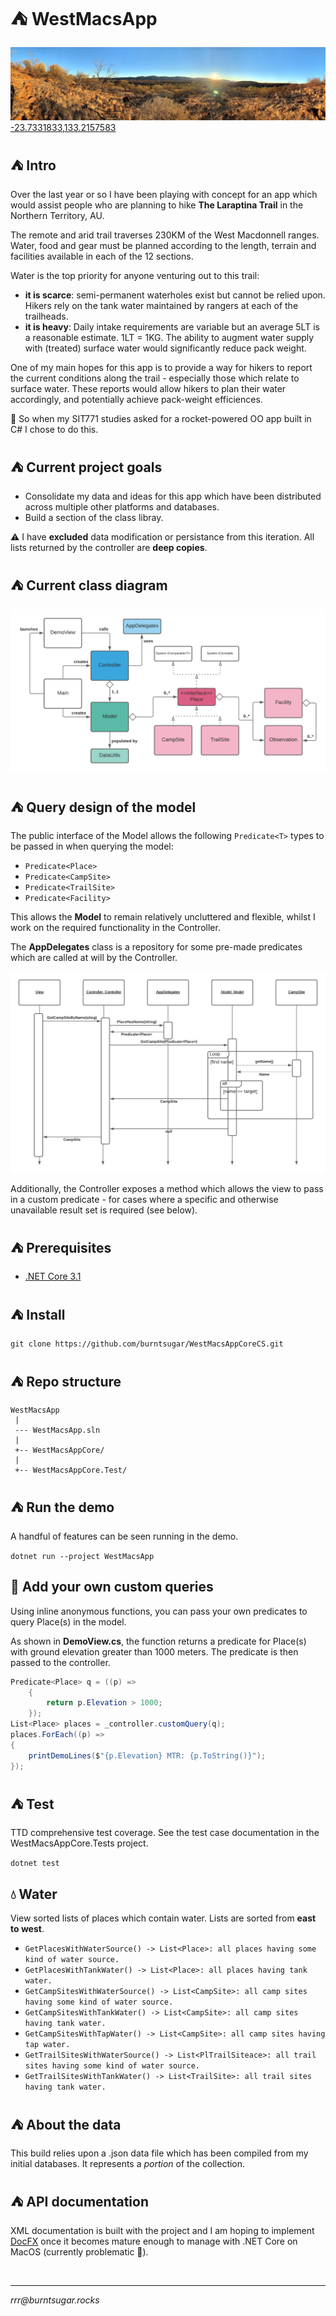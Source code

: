 
# ⛺ WestMacsApp

![coverimage](coverimage.jpg)
[-23.7331833,133.2157583](https://www.google.com/maps/place/23%C2%B043'59.5%22S+133%C2%B012'56.7%22E/@-23.7331454,133.2059951,3586m/data=!3m1!1e3!4m5!3m4!1s0x0:0x0!8m2!3d-23.7331833!4d133.2157583)

## ⛺ Intro

Over the last year or so I have been playing with concept for an app which would assist people who are planning to hike **The Laraptina Trail** in the Northern Territory, AU.

The remote and arid trail traverses 230KM of the West Macdonnell ranges. Water, food and gear must be planned according to the length, terrain and facilities available in each of the 12 sections.

Water is the top priority for anyone venturing out to this trail:
- **it is scarce**: semi-permanent waterholes exist but cannot be relied upon. Hikers rely on the tank water maintained by rangers at each of the trailheads.
- **it is heavy**: Daily intake requirements are variable but an average 5LT is a reasonable estimate. 1LT = 1KG. The ability to augment water supply with (treated) surface water would significantly reduce pack weight.

One of my main hopes for this app is to provide a way for hikers to report the current conditions along the trail - especially those which relate to surface water. These reports would allow hikers to plan their water accordingly, and potentially achieve pack-weight efficiences.

🚀 So when my SIT771 studies asked for a rocket-powered OO app built in C# I chose to do this.

## ⛺ Current project goals

- Consolidate my data and ideas for this app which have been distributed across multiple other platforms and databases.
- Build a section of the class libray.

⚠️ I have **excluded** data modification or persistance from this iteration. All lists returned by the controller are **deep copies**.

## ⛺ Current class diagram

![Current class diagram](class-diagram.png)

## ⛺ Query design of the model

The public interface of the Model allows the following `Predicate<T>` types to be passed in when querying the model:

- `Predicate<Place>`
- `Predicate<CampSite>`
- `Predicate<TrailSite>`
- `Predicate<Facility>`

This allows the **Model** to remain relatively uncluttered and flexible, whilst I work on the required functionality in the Controller.

The **AppDelegates** class is a repository for some pre-made predicates which are called at will by the Controller.

![sequence-diagram](sequence-diagram.png)

Additionally, the Controller exposes a method which allows the view to pass in a custom predicate - for cases where a specific and otherwise unavailable result set is required (see below).

## ⛺ Prerequisites

- [.NET Core 3.1](https://dotnet.microsoft.com/download)

## ⛺ Install

`git clone https://github.com/burntsugar/WestMacsAppCoreCS.git`

## ⛺ Repo structure

````
WestMacsApp
 |
 --- WestMacsApp.sln
 |
 +-- WestMacsAppCore/
 |
 +-- WestMacsAppCore.Test/
 ````

## ⛺ Run the demo
A handful of features can be seen running in the demo.

`dotnet run --project WestMacsApp`

## 🌟 Add your own custom queries
Using inline anonymous functions, you can pass your own predicates to query Place(s) in the model.

As shown in **DemoView.cs**, the function returns a predicate for Place(s) with ground elevation greater than 1000 meters. The predicate is then passed to the controller.

````cs
Predicate<Place> q = ((p) =>
    {
        return p.Elevation > 1000;
    });
List<Place> places = _controller.customQuery(q);
places.ForEach((p) =>
{
    printDemoLines($"{p.Elevation} MTR: {p.ToString()}");
});
````

## ⛺ Test
TTD comprehensive test coverage. See the test case documentation in  the WestMacsAppCore.Tests project.

`dotnet test`

## 💧 Water
View sorted lists of places which contain water. Lists are sorted from **east to west**.

- `GetPlacesWithWaterSource() -> List<Place>: all places having some kind of water source.`
- `GetPlacesWithTankWater() -> List<Place>: all places having tank water.`
- `GetCampSitesWithWaterSource() -> List<CampSite>: all camp sites having some kind of water source.`
- `GetCampSitesWithTankWater() -> List<CampSite>: all camp sites having tank water.`
- `GetCampSitesWithTapWater() -> List<CampSite>: all camp sites having tap water.`
- `GetTrailSitesWithWaterSource() -> List<PlTrailSiteace>: all trail sites having some kind of water source.`
- `GetTrailSitesWithTankWater() -> List<TrailSite>: all trail sites having tank water.`

## ⛺ About the data
This build relies upon a .json data file which has been compiled from my initial databases. It represents a *portion* of the collection.

## ⛺ API documentation
XML documentation is built with the project and I am hoping to implement [DocFX](https://dotnet.github.io/docfx/) once it becomes mature enough to manage with .NET Core on MacOS (currently problematic 👿).

<br>

<hr>

*rrr@<span></span>burntsugar.rocks*